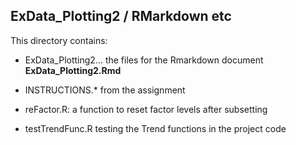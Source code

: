 ## ExData_Plotting2 / RMarkdown etc

This directory contains:  

- ExData_Plotting2...  the files for the Rmarkdown document **ExData_Plotting2.Rmd**  

- INSTRUCTIONS.\*  from the assignment
- reFactor.R:  a function to reset factor levels after subsetting  
- testTrendFunc.R  testing the Trend functions in the project code  
